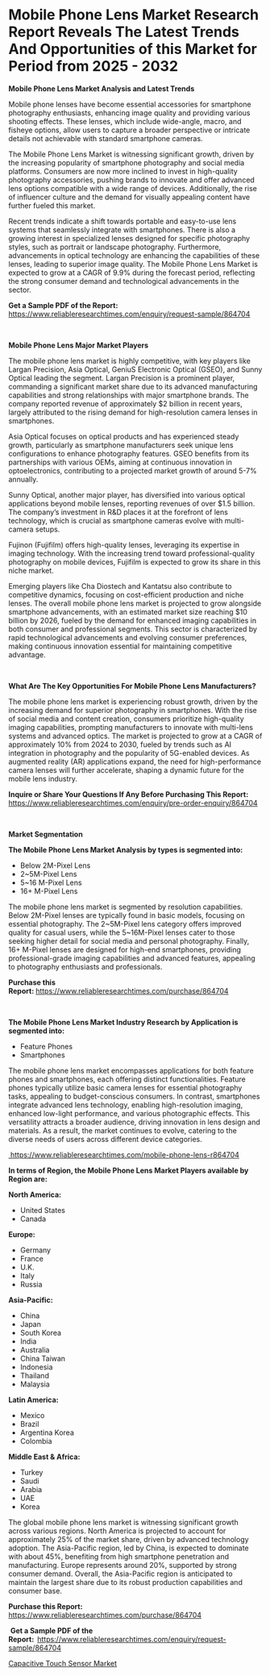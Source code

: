 <p><h1>Mobile Phone Lens Market Research Report Reveals The Latest Trends And Opportunities of this Market for Period from 2025 - 2032</h1></p><p><strong>Mobile Phone Lens Market Analysis and Latest Trends</strong></p>
<p><p>Mobile phone lenses have become essential accessories for smartphone photography enthusiasts, enhancing image quality and providing various shooting effects. These lenses, which include wide-angle, macro, and fisheye options, allow users to capture a broader perspective or intricate details not achievable with standard smartphone cameras.</p><p>The Mobile Phone Lens Market is witnessing significant growth, driven by the increasing popularity of smartphone photography and social media platforms. Consumers are now more inclined to invest in high-quality photography accessories, pushing brands to innovate and offer advanced lens options compatible with a wide range of devices. Additionally, the rise of influencer culture and the demand for visually appealing content have further fueled this market.</p><p>Recent trends indicate a shift towards portable and easy-to-use lens systems that seamlessly integrate with smartphones. There is also a growing interest in specialized lenses designed for specific photography styles, such as portrait or landscape photography. Furthermore, advancements in optical technology are enhancing the capabilities of these lenses, leading to superior image quality. The Mobile Phone Lens Market is expected to grow at a CAGR of 9.9% during the forecast period, reflecting the strong consumer demand and technological advancements in the sector.</p></p>
<p><strong>Get a Sample PDF of the Report:&nbsp;</strong> <a href="https://www.reliableresearchtimes.com/enquiry/request-sample/864704?utm_campaign=2237&utm_medium=2&utm_source=Github&utm_content=ia&utm_term=06042025&utm_id=mobile-phone-lens">https://www.reliableresearchtimes.com/enquiry/request-sample/864704</a></p>
<p>&nbsp;</p>
<p><strong>Mobile Phone Lens Major Market Players</strong></p>
<p><p>The mobile phone lens market is highly competitive, with key players like Largan Precision, Asia Optical, GeniuS Electronic Optical (GSEO), and Sunny Optical leading the segment. Largan Precision is a prominent player, commanding a significant market share due to its advanced manufacturing capabilities and strong relationships with major smartphone brands. The company reported revenue of approximately $2 billion in recent years, largely attributed to the rising demand for high-resolution camera lenses in smartphones.</p><p>Asia Optical focuses on optical products and has experienced steady growth, particularly as smartphone manufacturers seek unique lens configurations to enhance photography features. GSEO benefits from its partnerships with various OEMs, aiming at continuous innovation in optoelectronics, contributing to a projected market growth of around 5-7% annually.</p><p>Sunny Optical, another major player, has diversified into various optical applications beyond mobile lenses, reporting revenues of over $1.5 billion. The company’s investment in R&D places it at the forefront of lens technology, which is crucial as smartphone cameras evolve with multi-camera setups.</p><p>Fujinon (Fujifilm) offers high-quality lenses, leveraging its expertise in imaging technology. With the increasing trend toward professional-quality photography on mobile devices, Fujifilm is expected to grow its share in this niche market.</p><p>Emerging players like Cha Diostech and Kantatsu also contribute to competitive dynamics, focusing on cost-efficient production and niche lenses. The overall mobile phone lens market is projected to grow alongside smartphone advancements, with an estimated market size reaching $10 billion by 2026, fueled by the demand for enhanced imaging capabilities in both consumer and professional segments. This sector is characterized by rapid technological advancements and evolving consumer preferences, making continuous innovation essential for maintaining competitive advantage.</p></p>
<p>&nbsp;</p>
<p><strong>What Are The Key Opportunities For Mobile Phone Lens Manufacturers?</strong></p>
<p><p>The mobile phone lens market is experiencing robust growth, driven by the increasing demand for superior photography in smartphones. With the rise of social media and content creation, consumers prioritize high-quality imaging capabilities, prompting manufacturers to innovate with multi-lens systems and advanced optics. The market is projected to grow at a CAGR of approximately 10% from 2024 to 2030, fueled by trends such as AI integration in photography and the popularity of 5G-enabled devices. As augmented reality (AR) applications expand, the need for high-performance camera lenses will further accelerate, shaping a dynamic future for the mobile lens industry.</p></p>
<p><strong>Inquire or Share Your Questions If Any Before Purchasing This Report:</strong> <a href="https://www.reliableresearchtimes.com/enquiry/pre-order-enquiry/864704?utm_campaign=2237&utm_medium=2&utm_source=Github&utm_content=ia&utm_term=06042025&utm_id=mobile-phone-lens">https://www.reliableresearchtimes.com/enquiry/pre-order-enquiry/864704</a></p>
<p>&nbsp;</p>
<p><strong>Market Segmentation</strong></p>
<p><strong>The Mobile Phone Lens Market Analysis by types is segmented into:</strong></p>
<p><ul><li>Below 2M-Pixel Lens</li><li>2~5M-Pixel Lens</li><li>5~16 M-Pixel Lens</li><li>16+ M-Pixel Lens</li></ul></p>
<p><p>The mobile phone lens market is segmented by resolution capabilities. Below 2M-Pixel lenses are typically found in basic models, focusing on essential photography. The 2~5M-Pixel lens category offers improved quality for casual users, while the 5~16M-Pixel lenses cater to those seeking higher detail for social media and personal photography. Finally, 16+ M-Pixel lenses are designed for high-end smartphones, providing professional-grade imaging capabilities and advanced features, appealing to photography enthusiasts and professionals.</p></p>
<p><strong>Purchase this Report:&nbsp;</strong><a href="https://www.reliableresearchtimes.com/purchase/864704?utm_campaign=2237&utm_medium=2&utm_source=Github&utm_content=ia&utm_term=06042025&utm_id=mobile-phone-lens">https://www.reliableresearchtimes.com/purchase/864704</a></p>
<p>&nbsp;</p>
<p><strong>The Mobile Phone Lens Market Industry Research by Application is segmented into:</strong></p>
<p><ul><li>Feature Phones</li><li>Smartphones</li></ul></p>
<p><p>The mobile phone lens market encompasses applications for both feature phones and smartphones, each offering distinct functionalities. Feature phones typically utilize basic camera lenses for essential photography tasks, appealing to budget-conscious consumers. In contrast, smartphones integrate advanced lens technology, enabling high-resolution imaging, enhanced low-light performance, and various photographic effects. This versatility attracts a broader audience, driving innovation in lens design and materials. As a result, the market continues to evolve, catering to the diverse needs of users across different device categories.</p></p>
<p><a href="https://www.reliableresearchtimes.com/mobile-phone-lens-r864704?utm_campaign=2237&utm_medium=2&utm_source=Github&utm_content=ia&utm_term=06042025&utm_id=mobile-phone-lens">&nbsp;https://www.reliableresearchtimes.com/mobile-phone-lens-r864704</a></p>
<p><strong>In terms of Region, the Mobile Phone Lens Market Players available by Region are:</strong></p>
<p>
    <p> <strong> North America: </strong>
        <ul>
            <li>United States</li>
            <li>Canada</li>
        </ul>
        </p> 
    <p> <strong> Europe: </strong>
        <ul>
            <li>Germany</li>
            <li>France</li>
            <li>U.K.</li>
            <li>Italy</li>
            <li>Russia</li>
        </ul>
        </p> 
    <p> <strong> Asia-Pacific: </strong>
        <ul>
            <li>China</li>
            <li>Japan</li>
            <li>South Korea</li>
            <li>India</li>
            <li>Australia</li>
            <li>China Taiwan</li>
            <li>Indonesia</li>
            <li>Thailand</li>
            <li>Malaysia</li>
        </ul>
        </p> 
    <p> <strong> Latin America: </strong>
        <ul>
            <li>Mexico</li>
            <li>Brazil</li>
            <li>Argentina Korea</li>
            <li>Colombia</li>
        </ul>
        </p> 
    <p> <strong> Middle East & Africa: </strong>
        <ul>
            <li>Turkey</li>
            <li>Saudi</li>
            <li>Arabia</li>
            <li>UAE</li>
            <li>Korea</li>
        </ul>
    </p>
    </p>
<p><p>The global mobile phone lens market is witnessing significant growth across various regions. North America is projected to account for approximately 25% of the market share, driven by advanced technology adoption. The Asia-Pacific region, led by China, is expected to dominate with about 45%, benefiting from high smartphone penetration and manufacturing. Europe represents around 20%, supported by strong consumer demand. Overall, the Asia-Pacific region is anticipated to maintain the largest share due to its robust production capabilities and consumer base.</p></p>
<p><strong>Purchase this Report: </strong><a href="https://www.reliableresearchtimes.com/purchase/864704?utm_campaign=2237&utm_medium=2&utm_source=Github&utm_content=ia&utm_term=06042025&utm_id=mobile-phone-lens">https://www.reliableresearchtimes.com/purchase/864704</a></p>
<p>&nbsp;<strong>Get a Sample PDF of the Report:&nbsp;&nbsp;</strong><a href="https://www.reliableresearchtimes.com/enquiry/request-sample/864704?utm_campaign=2237&utm_medium=2&utm_source=Github&utm_content=ia&utm_term=06042025&utm_id=mobile-phone-lens">https://www.reliableresearchtimes.com/enquiry/request-sample/864704</a></p>
<p><strong></strong></p>
<p><p><a href="https://github.com/mcfred89/Market-Research-Report-List-1/blob/main/capacitive-touch-sensor-market.md?utm_campaign=2237&utm_medium=2&utm_source=Github&utm_content=ia&utm_term=06042025&utm_id=mobile-phone-lens">Capacitive Touch Sensor Market</a></p></p>